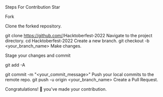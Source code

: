 Steps For Contribution
Star

Fork

Clone the forked repository.

git clone https://github.com/<your-github-username>/Hacktoberfest-2022
Navigate to the project directory.
cd Hacktoberfest-2022
Create a new branch.
git checkout -b <your_branch_name>
Make changes.

Stage your changes and commit

git add -A

git commit -m "<your_commit_message>"
Push your local commits to the remote repo.
git push -u origin <your_branch_name>
Create a Pull Request.

Congratulations! 🎉 you've made your contribution.


